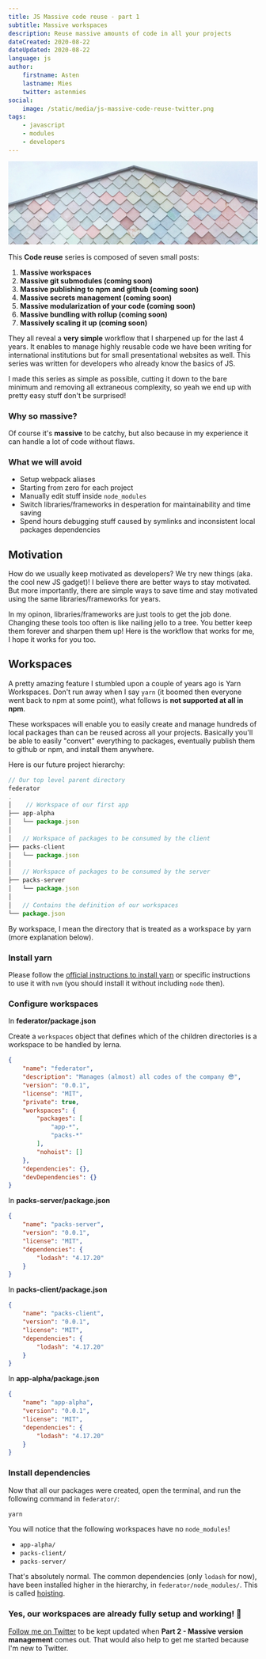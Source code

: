 ```yaml
---
title: JS Massive code reuse - part 1
subtitle: Massive workspaces
description: Reuse massive amounts of code in all your projects
dateCreated: 2020-08-22
dateUpdated: 2020-08-22
language: js
author:
    firstname: Asten
    lastname: Mies
    twitter: astenmies
social:
    image: /static/media/js-massive-code-reuse-twitter.png
tags:
    - javascript
    - modules
    - developers
---
```


![JS Massive Code Reuse](/static/media/js-massive-code-reuse-cover.png)

This **Code reuse** series is composed of seven small posts:

1. **Massive workspaces**
2. **Massive git submodules (coming soon)**
3. **Massive publishing to npm and github (coming soon)**
4. **Massive secrets management (coming soon)**
5. **Massive modularization of your code (coming soon)**
6. **Massive bundling with rollup (coming soon)**
7. **Massively scaling it up (coming soon)**

They all reveal a **very simple** workflow that I sharpened up for the last 4 years. It enables to manage highly reusable code we have been writing for international institutions but for small presentational websites as well. This series was written for developers who already know the basics of JS. 

I made this series as simple as possible, cutting it down to the bare minimum and removing all extraneous complexity, so yeah we end up with pretty easy stuff don't be surprised!

### Why so massive?

Of course it's **massive** to be catchy, but also because in my experience it can handle a lot of code without flaws.

### What we will avoid

- Setup webpack aliases
- Starting from zero for each project
- Manually edit stuff inside `node_modules`
- Switch libraries/frameworks in desperation for maintainability and time saving
- Spend hours debugging stuff caused by symlinks and inconsistent local packages dependencies

## Motivation

How do we usually keep motivated as developers? We try new things (aka. the cool new JS gadget)!
I believe there are better ways to stay motivated. But more importantly, there are simple ways to save time and stay motivated using the same libraries/frameworks for years.

In my opinon, libraries/frameworks are just tools to get the job done. Changing these tools too often is like nailing jello to a tree. You better keep them forever and sharpen them up! Here is the workflow that works for me, I hope it works for you too.

## Workspaces

A pretty amazing feature I stumbled upon a couple of years ago is Yarn Workspaces. Don't run away when I say `yarn` (it boomed then everyone went back to npm at some point), what follows is **not supported at all in npm**.

These workspaces will enable you to easily create and manage hundreds of local packages than can be reused across all your projects. Basically you'll be able to easily "convert" everything to packages, eventually publish them to github or npm, and install them anywhere.

Here is our future project hierarchy:

```js
// Our top level parent directory
federator
.
│    // Workspace of our first app
├── app-alpha
│   └── package.json
│
│   // Workspace of packages to be consumed by the client
├── packs-client
│   └── package.json
│
│   // Workspace of packages to be consumed by the server
├── packs-server
│   └── package.json
│
│   // Contains the definition of our workspaces
└── package.json
```

By workspace, I mean the directory that is treated as a workspace by yarn (more explanation below).

### Install yarn

Please follow the [official instructions to install yarn](https://classic.yarnpkg.com/en/docs/install) or specific instructions to use it with `nvm` (you should install it without including `node` then).

### Configure workspaces

In **federator/package.json**

Create a `workspaces` object that defines which of the children directories is a workspace to be handled by lerna.

```json
{
	"name": "federator",
	"description": "Manages (almost) all codes of the company 😎",
	"version": "0.0.1",
	"license": "MIT",
	"private": true,
	"workspaces": {
		"packages": [
			"app-*",
			"packs-*"
		],
		"nohoist": []
	},
	"dependencies": {},
	"devDependencies": {}
}
```

In **packs-server/package.json**

```json
{
	"name": "packs-server",
	"version": "0.0.1",
	"license": "MIT",
	"dependencies": {
		"lodash": "4.17.20"
	}
}
```

In **packs-client/package.json**

```json
{
	"name": "packs-client",
	"version": "0.0.1",
	"license": "MIT",
	"dependencies": {
		"lodash": "4.17.20"
	}
}
```

In **app-alpha/package.json**

```json
{
	"name": "app-alpha",
	"version": "0.0.1",
	"license": "MIT",
	"dependencies": {
		"lodash": "4.17.20"
	}
}
```

### Install dependencies

Now that all our packages were created, open the terminal, and run the following command in `federator/`:

```sh
yarn
```

You will notice that the following workspaces have no `node_modules`!

- `app-alpha/`
- `packs-client/`
- `packs-server/`

That's absolutely normal. The common dependencies (only `lodash` for now), have been installed higher in the hierarchy, in `federator/node_modules/`. This is called [hoisting](https://classic.yarnpkg.com/blog/2018/02/15/nohoist/).

### **Yes, our workspaces are already fully setup and working! 🎉**

[Follow me on Twitter](https://twitter.com/astenmies) to be kept updated when **Part 2 - Massive version management** comes out. That would also help to get me started because I'm new to Twitter.

